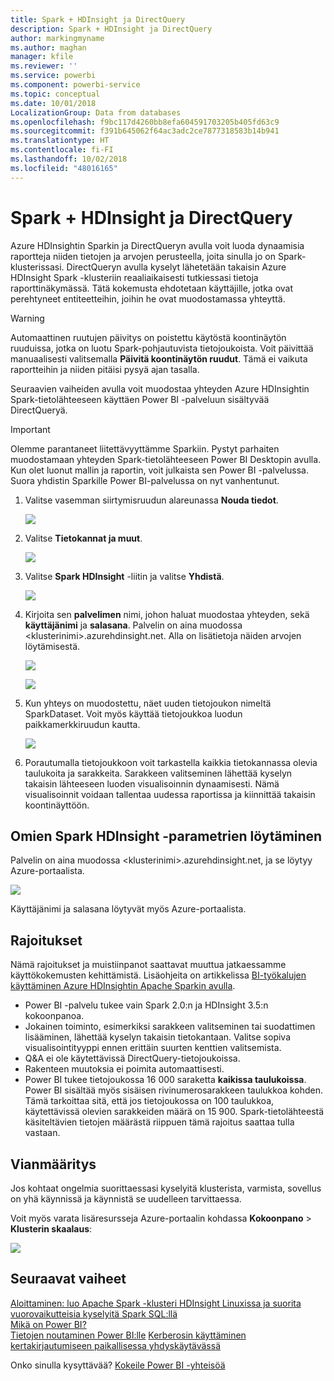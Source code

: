 ```yaml
---
title: Spark + HDInsight ja DirectQuery
description: Spark + HDInsight ja DirectQuery
author: markingmyname
ms.author: maghan
manager: kfile
ms.reviewer: ''
ms.service: powerbi
ms.component: powerbi-service
ms.topic: conceptual
ms.date: 10/01/2018
LocalizationGroup: Data from databases
ms.openlocfilehash: f9bc117d4260bb8efa604591703205b405fd63c9
ms.sourcegitcommit: f391b645062f64ac3adc2ce7877318583b14b941
ms.translationtype: HT
ms.contentlocale: fi-FI
ms.lasthandoff: 10/02/2018
ms.locfileid: "48016165"
---
```

# <a name="spark-on-hdinsight-with-directquery"></a>Spark + HDInsight ja DirectQuery

Azure HDInsightin Sparkin ja DirectQueryn avulla voit luoda dynaamisia raportteja niiden tietojen ja arvojen perusteella, joita sinulla jo on Spark-klusterissasi. DirectQueryn avulla kyselyt lähetetään takaisin Azure HDInsight Spark -klusteriin reaaliaikaisesti tutkiessasi tietoja raporttinäkymässä. Tätä kokemusta ehdotetaan käyttäjille, jotka ovat perehtyneet entiteetteihin, joihin he ovat muodostamassa yhteyttä.

> [!WARNING]
> Automaattinen ruutujen päivitys on poistettu käytöstä koontinäytön ruuduissa, jotka on luotu Spark-pohjautuvista tietojoukoista. Voit päivittää manuaalisesti valitsemalla **Päivitä koontinäytön ruudut**. Tämä ei vaikuta raportteihin ja niiden pitäisi pysyä ajan tasalla. 

Seuraavien vaiheiden avulla voit muodostaa yhteyden Azure HDInsightin Spark-tietolähteeseen käyttäen Power BI -palveluun sisältyvää DirectQueryä.

> [!Important]
> Olemme parantaneet liitettävyyttämme Sparkiin.  Pystyt parhaiten muodostamaan yhteyden Spark-tietolähteeseen Power BI Desktopin avulla.  Kun olet luonut mallin ja raportin, voit julkaista sen Power BI -palvelussa.  Suora yhdistin Sparkille Power BI-palvelussa on nyt vanhentunut.

1. Valitse vasemman siirtymisruudun alareunassa **Nouda tiedot**.

     ![](media/spark-on-hdinsight-with-direct-connect/spark-getdata.png)
2. Valitse **Tietokannat ja muut**.

     ![](media/spark-on-hdinsight-with-direct-connect/spark-getdata-databases.png)
3. Valitse **Spark HDInsight** -liitin ja valitse **Yhdistä**.

     ![](media/spark-on-hdinsight-with-direct-connect/spark-getdata-databases-connect.png)
4. Kirjoita sen **palvelimen** nimi, johon haluat muodostaa yhteyden, sekä **käyttäjänimi** ja **salasana**. Palvelin on aina muodossa \<klusterinimi\>.azurehdinsight.net. Alla on lisätietoja näiden arvojen löytämisestä.

     ![](media/spark-on-hdinsight-with-direct-connect/spark-server-name.png)

     ![](media/spark-on-hdinsight-with-direct-connect/spark-username.png)
5. Kun yhteys on muodostettu, näet uuden tietojoukon nimeltä SparkDataset. Voit myös käyttää tietojoukkoa luodun paikkamerkkiruudun kautta.

     ![](media/spark-on-hdinsight-with-direct-connect/spark-dataset.png)
6. Porautumalla tietojoukkoon voit tarkastella kaikkia tietokannassa olevia taulukoita ja sarakkeita. Sarakkeen valitseminen lähettää kyselyn takaisin lähteeseen luoden visualisoinnin dynaamisesti. Nämä visualisoinnit voidaan tallentaa uudessa raportissa ja kiinnittää takaisin koontinäyttöön.

## <a name="finding-your-spark-on-hdinsight-parameters"></a>Omien Spark HDInsight -parametrien löytäminen

Palvelin on aina muodossa \<klusterinimi\>.azurehdinsight.net, ja se löytyy Azure-portaalista.

![](media/spark-on-hdinsight-with-direct-connect/spark-server-name-parameter.png)

Käyttäjänimi ja salasana löytyvät myös Azure-portaalista.

## <a name="limitations"></a>Rajoitukset

Nämä rajoitukset ja muistiinpanot saattavat muuttua jatkaessamme käyttökokemusten kehittämistä. Lisäohjeita on artikkelissa [BI-työkalujen käyttäminen Azure HDInsightin Apache Sparkin avulla](https://azure.microsoft.com/documentation/articles/hdinsight-apache-spark-use-bi-tools/).

* Power BI -palvelu tukee vain Spark 2.0:n ja HDInsight 3.5:n kokoonpanoa.
* Jokainen toiminto, esimerkiksi sarakkeen valitseminen tai suodattimen lisääminen, lähettää kyselyn takaisin tietokantaan. Valitse sopiva visualisointityyppi ennen erittäin suurten kenttien valitsemista.
* Q&A ei ole käytettävissä DirectQuery-tietojoukoissa.
* Rakenteen muutoksia ei poimita automaattisesti.
* Power BI tukee tietojoukossa 16 000 saraketta **kaikissa taulukoissa**. Power BI sisältää myös sisäisen rivinumerosarakkeen taulukkoa kohden. Tämä tarkoittaa sitä, että jos tietojoukossa on 100 taulukkoa, käytettävissä olevien sarakkeiden määrä on 15 900. Spark-tietolähteestä käsiteltävien tietojen määrästä riippuen tämä rajoitus saattaa tulla vastaan.

## <a name="troubleshooting"></a>Vianmääritys

Jos kohtaat ongelmia suorittaessasi kyselyitä klusterista, varmista, sovellus on yhä käynnissä ja käynnistä se uudelleen tarvittaessa.

Voit myös varata lisäresursseja Azure-portaalin kohdassa **Kokoonpano** > **Klusterin skaalaus**:

![](media/spark-on-hdinsight-with-direct-connect/spark-scale.png)

## <a name="next-steps"></a>Seuraavat vaiheet

[Aloittaminen: luo Apache Spark -klusteri HDInsight Linuxissa ja suorita vuorovaikutteisia kyselyitä Spark SQL:llä](https://azure.microsoft.com/documentation/articles/hdinsight-apache-spark-jupyter-spark-sql)  
[Mikä on Power BI?](power-bi-overview.md)  
[Tietojen noutaminen Power BI:lle](service-get-data.md)
[Kerberosin käyttäminen kertakirjautumiseen paikallisessa yhdyskäytävässä](service-gateway-kerberos-for-sso-pbi-to-on-premises-data.md)

Onko sinulla kysyttävää? [Kokeile Power BI -yhteisöä](http://community.powerbi.com/)